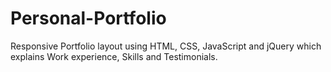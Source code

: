 # Personal-Portfolio
Responsive Portfolio layout using HTML, CSS, JavaScript and jQuery which explains Work experience, Skills and Testimonials.
